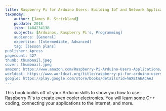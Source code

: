 ```yaml
---
title: Raspberry Pi for Arduino Users: Building IoT and Network Applications and Devices
taxonomy:
	author: [James R. Strickland]
	pubdate: 2018
	isbn: 1484234138
	subjects: [Arduinos, Raspberry Pi's, Programming]
	audience: [General]
	expertise: [Intermediate, Advanced]
	tag: [lesson plans]
publisher: Apress
pagecount: 427
thumb: thumbnail.jpeg
cover: thumbnail.jpeg
amazon: https://www.amazon.com/Raspberry-Pi-Arduino-Users-Applications/dp/1484234138/ref=sr_1_1?keywords=Raspberry+Pi+for+Arduino+users+%3A+building+IoT+and+network+applications+and+devices&qid=1574352197&sr=8-1
worldcat: https://www.worldcat.org/title/raspberry-pi-for-arduino-users-building-iot-and-network-applications-and-devices/oclc/1050941736&referer=brief_results
google: https://play.google.com/store/books/details?id=hWXEtAEACAAJ
---
```

This book builds off of your Arduino skills to show you how to use Raspberry Pi's to create even cooler electronics.  You will learn some C++ coding, connecting your applications to the internet, and more.